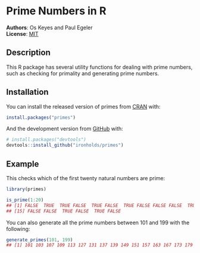 Prime Numbers in R
==================

**Authors**: Os Keyes and Paul Egeler  
**License**: [MIT](http://opensource.org/licenses/MIT)  

## Description

This R package has several utility functions for dealing with prime numbers,
such as checking for primality and generating prime numbers.

## Installation

You can install the released version of primes from [CRAN](https://CRAN.R-project.org) with:

```r
install.packages("primes")
```

And the development version from [GitHub](https://github.com/) with:

```r
# install.packages("devtools")
devtools::install_github("ironholds/primes")
```

## Example

This checks which of the first twenty natural numbers are prime:

```r
library(primes)

is_prime(1:20)
## [1] FALSE  TRUE  TRUE FALSE  TRUE FALSE  TRUE FALSE FALSE FALSE  TRUE FALSE  TRUE FALSE
## [15] FALSE FALSE  TRUE FALSE  TRUE FALSE
```

You can also generate all the prime numbers between 101 and 199 with the following:

```r
generate_primes(101, 199)
## [1] 101 103 107 109 113 127 131 137 139 149 151 157 163 167 173 179 181 191 193 197 199
```
